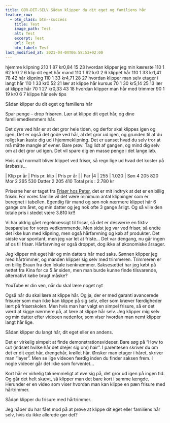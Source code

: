 ```yaml
---
title: GØR-DET-SELV Sådan klipper du dit eget og familiens hår
feature_row:
  - btn_class: btn--success
    title: Test
    image_path: Test
    alt: Test
    excerpt: Test
    url: Test
    btn_label: Test
last_modified_at: 2021-04-04T06:58:53+02:00
---
```

hjemme klipning
210
1
87
kr0,84
15
23
hvordan klipper jeg min kæreste
110
1
62
kr0
2
6
klip dit eget hår mand
110
1
62
kr0
2
6
klippet hår
110
1
33
kr1,41
78
42
hår klipning
110
1
33
kr4,71
28
27
hvordan klipper man selv etager i langt hår
110
1
33
kr0
52
21
lær at klippe hår kursus
70
1
30
kr5,14
25
13
lær at klippe hår
70
1
27
kr0,33
43
18
hvordan klipper man hår med trimmer
90
1
19
kr0
6
7
klippe hår selv tips






Sådan klipper du dit eget og familiens hår


Spar penge – drop frisøren. Lær at klippe dit eget hår, og dine familiemedlemmers hår.

Det dyre ved hår er at det gror hele tiden, og derfor skal klippes igen og igen. Det er også det gode ved hår, al det gror ud igen, og grunden til at du roligt kan kaste dig ud i hjemmeklipning. Det er uanset hvad du selv tror at må måtte mangle af evner. Bare prøv. Tag lidt af gangen, og mind dig selv om at det gror ud igen. Det vil spare dig en masse penge i det lange løb.


Hvis du/I normalt bliver klippet ved frisør, så regn lige ud hvad det koster på årsbasis…


| Klip pr år | Pris pr. klip | Pris pr år |
| Far |4 | 255 | 1.020 |
Søn	4	205	820
Mor	2	265	530
Datter	2	205	410
Total pris :	2.780 kr


Priserne her er taget fra [Frisør hos Peter](https://hospeter.dk/prisliste/), det er mit indtryk at det er en billig frisør. For vores familie vil det være minimum antal klipninger som er beregnet i tabellen. Egentlig får mand og søn nok nærmere klippet hår 6 gange om året, og min datter og jeg nok ofte 3 gange årligt. Og så ville den totale pris i stedet være 3.810 kr!!


Vi har aldrig gået regelmæssigt til frisør, så det er desværre en fiktiv besparelse for vores vedkommende. Men sidst jeg var ved frisør, så endte det ikke kun med klipning, men også hårfarvning og køb af produkter. Det sidste var spontant, men jeg var let at friste… Det var dengang, nu går ingen af os til frisør. Hårfarvning er også droppet, dog ikke af økonomiske årsager.


Jeg klipper mit eget hår og min datters hår med saks. Sønnen klipper jeg med hårtrimmer, og manden klipper sig selv med trimmeren. Trimmeren er en billig Braun fra den lokale isenkræmmer. Saksesættet har jeg købt på nettet fra Kina for ca 5 år siden, men man burde kunne finde tilsvarende, alternativt købe brugt måske?


YouTube er din ven, når du skal lære noget nyt

Også når du skal lære at klippe hår. Og ja, der er med garanti avancerede frisurer som man ikke kan klippe på sig selv, eller som kræver færdigheder lært på frisørskolen. Men hvis man har valgt en simpel frisure, så er det værd at kigge nærmere på, at lære at klippe hår selv. Jeg klipper mig selv og min datter efter videoen nedenfor, som viser hvordan man nemt klipper langt hår lige.



Sådan klipper du langt hår, dit eget eller en andens.

Det er virkelig simpelt at finde demonstrationsvideoer. Bare søg på “How to cut (indsæt hvilke hår det drejer sig om) hair”. I parentesen skriver du om det er dit eget hår, drengehår, krøllet hår. Ønsker man etager i håret, skriver man “layer”. Men se lige videoen færdig inden du finder saksen frem. I nogle videoer går det ikke som forventet…

Kort hår er virkelig taknemmeligt at øve sig på, det gror ud igen på ingen tid. Og går det helt skævt, så klipper man det bare kort i samme længde. Herunder er en video som viser hvordan man kan klippe en pæn frisure med hårtrimmer.



Sådan klipper du frisure med hårtrimmer.

Jeg håber du har fået mod på at prøve at klippe dit eget eller familiens hår selv, hvis du ikke allerede gør det?